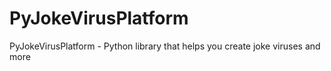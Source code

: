 # PyJokeVirusPlatform
PyJokeVirusPlatform - Python library that helps you create joke viruses and more
